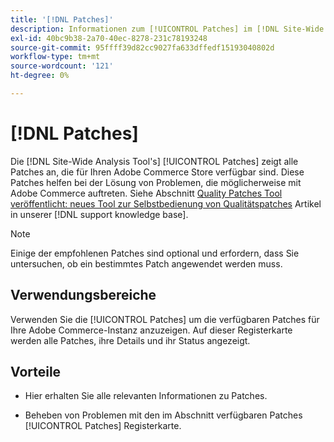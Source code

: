 ```yaml
---
title: '[!DNL Patches]'
description: Informationen zum [!UICONTROL Patches] im [!DNL Site-Wide Analysis Tool], wann sie verwendet werden und deren Vorteile.
exl-id: 40bc9b38-2a70-40ec-8278-231c78193248
source-git-commit: 95ffff39d82cc9027fa633dffedf15193040802d
workflow-type: tm+mt
source-wordcount: '121'
ht-degree: 0%

---
```


# [!DNL Patches]

Die [!DNL Site-Wide Analysis Tool's] [!UICONTROL Patches] zeigt alle Patches an, die für Ihren Adobe Commerce Store verfügbar sind. Diese Patches helfen bei der Lösung von Problemen, die möglicherweise mit Adobe Commerce auftreten. Siehe Abschnitt [Quality Patches Tool veröffentlicht: neues Tool zur Selbstbedienung von Qualitätspatches](https://support.magento.com/hc/en-us/articles/360047139492) Artikel in unserer [!DNL support knowledge base].

>[!NOTE]
>
>Einige der empfohlenen Patches sind optional und erfordern, dass Sie untersuchen, ob ein bestimmtes Patch angewendet werden muss.

## Verwendungsbereiche

Verwenden Sie die [!UICONTROL Patches] um die verfügbaren Patches für Ihre Adobe Commerce-Instanz anzuzeigen. Auf dieser Registerkarte werden alle Patches, ihre Details und ihr Status angezeigt.

## Vorteile

* Hier erhalten Sie alle relevanten Informationen zu Patches.

* Beheben von Problemen mit den im Abschnitt verfügbaren Patches [!UICONTROL Patches] Registerkarte.
